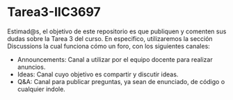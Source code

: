 # Tarea3-IIC3697
Estimad@s, el objetivo de este repositorio es que publiquen y comenten sus dudas sobre la Tarea 3 del curso. En especifico, utilizaremos la sección Discussions la cual funciona cómo un foro, con los siguientes canales:

- Announcements: Canal a utilizar por el equipo docente para realizar anuncios.
- Ideas: Canal cuyo objetivo es compartir y discutir ideas.
- Q&A: Canal para publicar preguntas, ya sean de enunciado, de código o cualquier indole.

